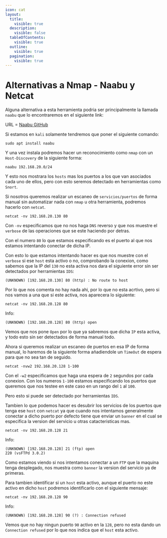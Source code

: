 ```yaml
---
icon: cat
layout:
  title:
    visible: true
  description:
    visible: false
  tableOfContents:
    visible: true
  outline:
    visible: true
  pagination:
    visible: true
---
```


# Alternativas a Nmap - Naabu y Netcat

Alguna alternativa a esta herramienta podria ser principalmente la llamada `naabu` que lo encontraremos en el siguiente link:

URL = [Naabu GitHub](https://github.com/projectdiscovery/naabu)

Si estamos en `kali` solamente tendremos que poner el siguiente comando:

```shell
sudo apt install naabu
```

Y una vez instala podremos hacer un reconocimiento como `nmap` con un `Host-Discovery` de la siguiente forma:

```shell
naabu 192.168.20.0/24
```

Y esto nos mostrara los `hosts` mas los puertos a los que van asociados cada uno de ellos, pero con esto seremos detectado en herramientas como `Snort`.

Si nosotros queremos realizar un escaneo de `servicios/puertos` de forma manual sin automatizar nada con `nmap` u otra herramienta, podremos hacerlo con `netcat`.

```shell
netcat -nv 192.168.20.130 80
```

Con `-nv` especificamos que no nos haga `DNS` reverso y que nos muestre el `verbose` de las operaciones que se este haciendo por detras.

Con el numero `80` lo que estamos especificando es el puerto al que nos estamos intentando conectar de dicha IP.

Con esto lo que estamos intentando hacer es que nos muestre con el `verbose` si ese `host` esta activo o no, comprobando la conexion, como sabemos que la IP del `130` no esta activa nos dara el siguiente error sin ser detectados por herramientas `IDS`:

```
(UNKNOWN) [192.168.20.130] 80 (http) : No route to host
```

Por lo que nos comenta no hay nada ahi, por lo que no esta acrtivo, pero si nos vamos a una que si este activa, nos aparecera lo siguiente:

```shell
netcat -nv 192.168.20.128 80
```

Info:

```
(UNKNOWN) [192.168.20.128] 80 (http) open
```

Vemos que nos pone `Open` por lo que ya sabremos que dicha `IP` esta activa, y todo esto sin ser detectados de forma manual todo.

Ahora si queremos realizar un escaneo de puertos en esa IP de forma manual, lo haremos de la siguiente forma añadiendole un `TimeOut` de espera para que no sea tan de seguido.

```shell
netcat -nvw2 192.168.20.128 1-100
```

Con el `-w2` especificamos que haga una espera de `2` segundos por cada conexion. Con los numeros `1-100` estamos especificando los puertos que queremos que nos testee en este caso en un rango del `1` al `100`.

Pero esto si puede ser detectado por herramientas `IDS`.

Tambien lo que podemos hacer es desubrir los servicios de los puertos que tenga ese `host` con `netcat` ya que cuando nos intentamos generalmente conectar a dicho puerto por defecto tiene que enviar un `banner` en el cual se especifica la version del servicio u otras catacteristicas mas.

```shell
netcat -nv 192.168.20.128 21
```

Info:

```
(UNKNOWN) [192.168.20.128] 21 (ftp) open
220 (vsFTPd 3.0.2)
```

Como estamos viendo si nos intentamos conectar a un `FTP` que la maquina tenga desplegado, nos muestra como `banner` la version del servicio ya de primeras.

Para tambien identificar si un `host` esta activo, aunque el puerto no este activo en dicho `host` podremos identificarlo con el siguiente mensaje:

```shell
netcat -nv 192.168.20.128 90
```

Info:

```
(UNKNOWN) [192.168.20.128] 90 (?) : Connection refused
```

Vemos que no hay ningun puerto `90` activo en la `128`, pero no esta dando un `Connection refused` por lo que nos indica que el `host` esta activo.
